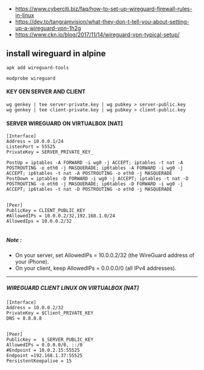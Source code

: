 * https://www.cyberciti.biz/faq/how-to-set-up-wireguard-firewall-rules-in-linux
* https://dev.to/tangramvision/what-they-don-t-tell-you-about-setting-up-a-wireguard-vpn-1h2g
* https://www.ckn.io/blog/2017/11/14/wireguard-vpn-typical-setup/


## install wireguard in alpine
```
apk add wireguard-tools

modprobe wireguard

```

#### KEY GEN SERVER AND CLIENT
```
wg genkey | tee server-private.key | wg pubkey > server-public.key
wg genkey | tee client-private.key | wg pubkey > client-public.key
```
#### SERVER WIREGUARD ON VIRTUALBOX [NAT] 
```
[Interface]
Address = 10.0.0.1/24
ListenPort = 55525
PrivateKey = SERVER_PRIVATE_KEY_

PostUp = iptables -A FORWARD -i wg0 -j ACCEPT; iptables -t nat -A POSTROUTING -o eth0 -j MASQUERADE; ip6tables -A FORWARD -i wg0 -j ACCEPT; ip6tables -t nat -A POSTROUTING -o eth0 -j MASQUERADE
PostDown = iptables -D FORWARD -i wg0 -j ACCEPT; iptables -t nat -D POSTROUTING -o eth0 -j MASQUERADE; ip6tables -D FORWARD -i wg0 -j ACCEPT; ip6tables -t nat -D POSTROUTING -o eth0 -j MASQUERADE
 

[Peer]
PublicKey = CLIENT_PUBLIC_KEY 
#AllowedIPs = 10.0.0.2/32,192.168.1.0/24
AllowedIps = 10.0.0.2/32


```
##### Note :

* On your  server, set AllowedIPs =  10.0.0.2/32 (the WireGuard address of your iPhone).
* On your client, keep AllowedIPs = 0.0.0.0/0 (all IPv4 addresses). 

---
##### WIREGUARD  CLIENT  LINUX ON VIRTUALBOX [NAT]
```
[Interface]
Address = 10.0.0.2/32
PrivateKey = $Client_PRIVATE_KEY
DNS = 8.8.8.8


[Peer]
PublicKey =  $_SERVER_PUBLIC_KEY
AllowedIPs = 0.0.0.0/0, ::/0
#Endpoint = 10.0.2.15:55525
Endpoint =192.168.1.37:55525
PersistentKeepalive = 15
```

